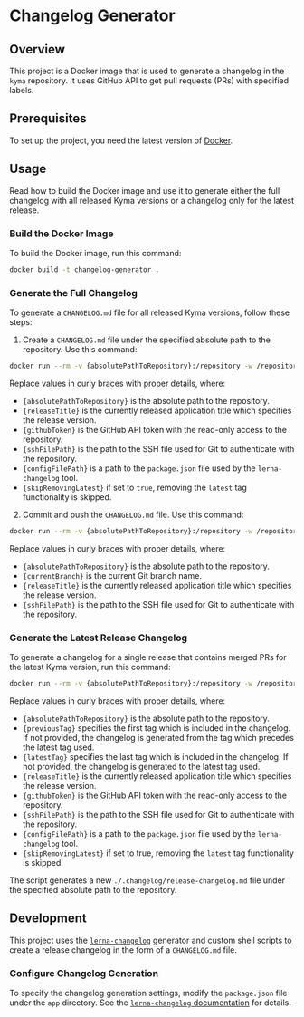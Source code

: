 # Changelog Generator

## Overview

This project is a Docker image that is used to generate a changelog in the `kyma` repository. It uses GitHub API to get pull requests (PRs) with specified labels.

## Prerequisites

To set up the project, you need the latest version of [Docker](https://www.docker.com/).

## Usage

Read how to build the Docker image and use it to generate either the full changelog with all released Kyma versions or a changelog only for the latest release.  

### Build the Docker Image

To build the Docker image, run this command:

```bash
docker build -t changelog-generator .
```

### Generate the Full Changelog

To generate a `CHANGELOG.md` file for all released Kyma versions, follow these steps:

1. Create a `CHANGELOG.md` file under the specified absolute path to the repository. Use this command:

```bash
docker run --rm -v {absolutePathToRepository}:/repository -w /repository -e NEW_RELEASE_TITLE={releaseTitle} -e GITHUB_AUTH={githubToken} -e SSH_FILE={sshFilePath} -e CONFIG_FILE={configFilePath} -e SKIP_REMOVING_LATEST={skipRemovingLatest} changelog-generator sh /app/generate-full-changelog.sh --configure-git
```

Replace values in curly braces with proper details, where:
- `{absolutePathToRepository}` is the absolute path to the repository.
- `{releaseTitle}` is the currently released application title which specifies the release version.
- `{githubToken}` is the GitHub API token with the read-only access to the repository.
- `{sshFilePath}` is the path to the SSH file used for Git to authenticate with the repository.
- `{configFilePath}` is a path to the `package.json` file used by the `lerna-changelog` tool.
- `{skipRemovingLatest}` if set to `true`, removing the `latest` tag functionality is skipped.

2. Commit and push the `CHANGELOG.md` file. Use this command:

```bash
docker run --rm -v {absolutePathToRepository}:/repository -w /repository -e BRANCH={currentBranch} -e NEW_RELEASE_TITLE={releaseTitle} -e SSH_FILE={sshFilePath} changelog-generator sh /app/push-full-changelog.sh --configure-git
```

Replace values in curly braces with proper details, where:
- `{absolutePathToRepository}` is the absolute path to the repository.
- `{currentBranch}` is the current Git branch name.
- `{releaseTitle}` is the currently released application title which specifies the release version.
- `{sshFilePath}` is the path to the SSH file used for Git to authenticate with the repository.

### Generate the Latest Release Changelog

To generate a changelog for a single release that contains merged PRs for the latest Kyma version, run this command:

```bash
docker run --rm -v {absolutePathToRepository}:/repository -w /repository -e FROM_TAG={previousTag} -e TO_TAG={latestTag} -e NEW_RELEASE_TITLE={releaseTitle} -e GITHUB_AUTH={githubToken} -e SSH_FILE={sshFile} -e CONFIG_FILE={configFilePath} -e SKIP_REMOVING_LATEST={skipRemovingLatest} changelog-generator sh /app/generate-release-changelog.sh --configure-git
```

Replace values in curly braces with proper details, where:
- `{absolutePathToRepository}` is the absolute path to the repository.
- `{previousTag}` specifies the first tag which is included in the changelog. If not provided, the changelog is generated from the tag which precedes the latest tag used.
- `{latestTag}` specifies the last tag which is included in the changelog. If not provided, the changelog is generated to the latest tag used.
- `{releaseTitle}` is the currently released application title which specifies the release version.
- `{githubToken}` is the GitHub API token with the read-only access to the repository.
- `{sshFilePath}` is the path to the SSH file used for Git to authenticate with the repository.
- `{configFilePath}` is a path to the `package.json` file used by the `lerna-changelog` tool.
- `{skipRemovingLatest}` if set to true, removing the `latest` tag functionality is skipped.

The script generates a new `./.changelog/release-changelog.md` file under the specified absolute path to the repository.

## Development

This project uses the [`lerna-changelog`](https://github.com/lerna/lerna-changelog) generator and custom shell scripts to create a release changelog in the form of a `CHANGELOG.md` file.

### Configure Changelog Generation

To specify the changelog generation settings, modify the `package.json` file under the `app` directory. See the [`lerna-changelog` documentation](https://github.com/lerna/lerna-changelog/blob/master/README.md) for details.
